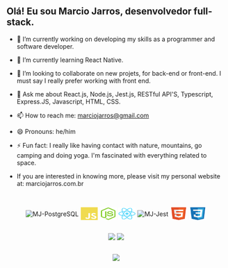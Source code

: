 ## Olá! Eu sou Marcio Jarros, desenvolvedor full-stack.

- 🔭 I’m currently working on developing my skills as a programmer and software developer.
- 🌱 I’m currently learning React Native.
- 👯 I’m looking to collaborate on new projets, for back-end or front-end. I must say I really prefer working with front end.
- 💬 Ask me about React.js, Node.js, Jest.js, RESTful API'S, Typescript, Express.JS, Javascript, HTML, CSS. 
- 📫 How to reach me: marciojarros@gmail.com
- 😄 Pronouns: he/him
- ⚡ Fun fact: I really like having contact with nature, mountains, go camping and doing yoga. I'm fascinated with everything related to space.

- If you are interested in knowing more, please visit my personal website at: marciojarros.com.br

##
  
<div style="display: inline_block" align="center"><br>
  <img align="center" alt="MJ-PostgreSQL" height="30" width="40" src="https://cdn.jsdelivr.net/gh/devicons/devicon/icons/postgresql/postgresql-original-wordmark.svg">
  <img align="center" alt="MJ-Js" height="30" width="40" src="https://raw.githubusercontent.com/devicons/devicon/master/icons/javascript/javascript-plain.svg">
  <img align="center" alt="MJ-Node" height="30" width="40" src="https://github.com/devicons/devicon/blob/master/icons/nodejs/nodejs-original.svg">
  <img align="center" alt="MJ-React" height="30" width="40" src="https://raw.githubusercontent.com/devicons/devicon/master/icons/react/react-original.svg">
  <img align="center" alt="MJ-Jest" height="30" width="40" src="https://cdn.jsdelivr.net/gh/devicons/devicon/icons/jest/jest-plain.svg">
  <img align="center" alt="MJ-HTML" height="30" width="40" src="https://raw.githubusercontent.com/devicons/devicon/master/icons/html5/html5-original.svg">
  <img align="center" alt="MJ-CSS" height="30" width="40" src="https://raw.githubusercontent.com/devicons/devicon/master/icons/css3/css3-original.svg">  
</div>

##

<div align="center"> 
  <a href="https://www.linkedin.com/in/marciojarros/" target="_blank"><img src="https://img.shields.io/badge/-LinkedIn-%230077B5?style=for-the-badge&logo=linkedin&logoColor=white" target="_blank"></a> 
   <a href = "mailto:marciojarros@gmail.com"><img src="https://img.shields.io/badge/-Gmail-%23333?style=for-the-badge&logo=gmail&logoColor=white" target="_blank"></a>
</div>

##

<div align="center">
  <a href="https://github.com/mjarros">
  <img height="180em" src="https://github-readme-stats.vercel.app/api?username=mjarros&show_icons=true&theme=dark&include_all_commits=true&count_private=true"/>
</div>

